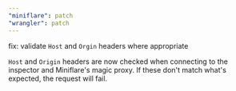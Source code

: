 ```yaml
---
"miniflare": patch
"wrangler": patch
---
```


fix: validate `Host` and `Orgin` headers where appropriate

`Host` and `Origin` headers are now checked when connecting to the inspector and Miniflare's magic proxy. If these don't match what's expected, the request will fail.
